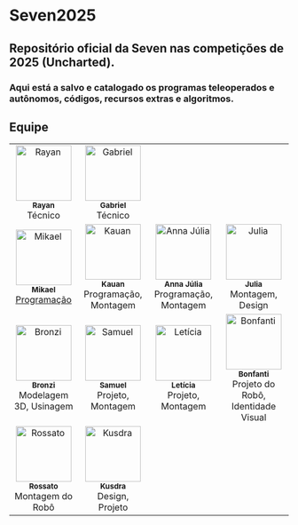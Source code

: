 # Seven2025
## Repositório oficial da Seven nas competições de 2025 (Uncharted).
### Aqui está a salvo e catalogado os programas teleoperados e autônomos, códigos, recursos extras e algoritmos.

## Equipe
<table>

  <!-- Técnicos (no topo) -->
  <tr>
    <td align="center">
      <img src="https://dummyimage.com/100x100/cccccc/000000.png&text=Rayan" width="100px;" alt="Rayan"/>
      <br />
      <sub><b>Rayan</b></sub>
      <br />Técnico
    </td>
    <td align="center">
      <img src="https://dummyimage.com/100x100/cccccc/000000.png&text=Gabriel" width="100px;" alt="Gabriel"/>
      <br />
      <sub><b>Gabriel</b></sub>
      <br />Técnico
    </td>
  </tr>

  <!-- Demais membros -->
  <tr>
    <td align="center">
      <a href="https://github.com/F8wwa">
        <img src="https://avatars.githubusercontent.com/u/124955833?v=4" width="100px;" alt="Mikael"/>
        <br />
        <sub><b>Mikael</b></sub>
        <br />Programação
      </a>
    </td>
    <td align="center">
      <img src="https://dummyimage.com/100x100/cccccc/000000.png&text=Kauan" width="100px;" alt="Kauan"/>
      <br />
      <sub><b>Kauan</b></sub>
      <br />Programação, Montagem
    </td>
    <td align="center">
      <img src="https://dummyimage.com/100x100/cccccc/000000.png&text=Anna+J" width="100px;" alt="Anna Júlia"/>
      <br />
      <sub><b>Anna Júlia</b></sub>
      <br />Programação, Montagem
    </td>
    <td align="center">
      <img src="https://dummyimage.com/100x100/cccccc/000000.png&text=Julia" width="100px;" alt="Julia"/>
      <br />
      <sub><b>Julia</b></sub>
      <br />Montagem, Design
    </td>
  </tr>

  <tr>
    <td align="center">
      <img src="https://dummyimage.com/100x100/cccccc/000000.png&text=Bronzi" width="100px;" alt="Bronzi"/>
      <br />
      <sub><b>Bronzi</b></sub>
      <br />Modelagem 3D, Usinagem
    </td>
    <td align="center">
      <img src="https://dummyimage.com/100x100/cccccc/000000.png&text=Samuel" width="100px;" alt="Samuel"/>
      <br />
      <sub><b>Samuel</b></sub>
      <br />Projeto, Montagem
    </td>
    <td align="center">
      <img src="https://dummyimage.com/100x100/cccccc/000000.png&text=Leticia" width="100px;" alt="Letícia"/>
      <br />
      <sub><b>Letícia</b></sub>
      <br />Projeto, Montagem
    </td>
    <td align="center">
      <img src="https://dummyimage.com/100x100/cccccc/000000.png&text=Bonfanti" width="100px;" alt="Bonfanti"/>
      <br />
      <sub><b>Bonfanti</b></sub>
      <br />Projeto do Robô, Identidade Visual
    </td>
  </tr>

  <tr>
    <td align="center">
      <img src="https://dummyimage.com/100x100/cccccc/000000.png&text=Rossato" width="100px;" alt="Rossato"/>
      <br />
      <sub><b>Rossato</b></sub>
      <br />Montagem do Robô
    </td>
    <td align="center">
      <img src="https://dummyimage.com/100x100/cccccc/000000.png&text=Kusdra" width="100px;" alt="Kusdra"/>
      <br />
      <sub><b>Kusdra</b></sub>
      <br />Design, Projeto
    </td>
  </tr>

</table>
